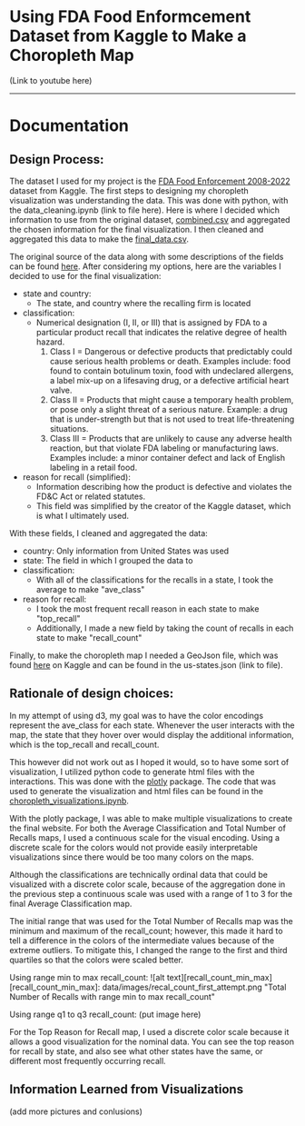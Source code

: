 # Using FDA Food Enformcement Dataset from Kaggle to Make a Choropleth Map

(Link to youtube here)

---
# Documentation
## Design Process:
The dataset I used for my project is the [FDA Food Enforcement 2008-2022](https://www.kaggle.com/datasets/chiyucheng/fda-food-enforcement-20082022![image](https://user-images.githubusercontent.com/91152548/236498964-f89bf21d-7c12-43ff-8a9f-5a2740997cee.png)
) dataset from Kaggle. The first steps to designing my choropleth visualization was understanding the data. This was done with python, with the data_cleaning.ipynb (link to file here). Here is where I decided which information to use from the original dataset, [combined.csv](./data/combined.csv) and aggregated the chosen information for the final visualization. I then cleaned and aggregated this data to make the [final_data.csv](./data/final_data.csv).

The original source of the data along with some descriptions of the fields can be found [here](https://open.fda.gov/apis/food/enforcement/searchable-fields/). After considering my options, here are the variables I decided to use for the final visualization:
- state and country:
	- The state, and country where the recalling firm is located
- classification:
	- Numerical designation (I, II, or III) that is assigned by FDA to a particular product recall that indicates the relative degree of health hazard.
		1. Class I = Dangerous or defective products that predictably could cause serious health problems or death. Examples include: food found to contain botulinum toxin, food with undeclared allergens, a label mix-up on a lifesaving drug, or a defective artificial heart valve.
		2. Class II = Products that might cause a temporary health problem, or pose only a slight threat of a serious nature. Example: a drug that is under-strength but that is not used to treat life-threatening situations.
		3. Class III = Products that are unlikely to cause any adverse health reaction, but that violate FDA labeling or manufacturing laws. Examples include: a minor container defect and lack of English labeling in a retail food.
- reason for recall (simplified):
	- Information describing how the product is defective and violates the FD&C Act or related statutes.
	- This field was simplified by the creator of the Kaggle dataset, which is what I ultimately used.

With these fields, I cleaned and aggregated the data:
- country: Only information from United States was used
- state: The field in which I grouped the data to
- classification: 
	- With all of the classifications for the recalls in a state, I took the average to make "ave_class"
- reason for recall:
	- I took the most frequent recall reason in each state to make "top_recall"
	- Additionally, I made a new field by taking the count of recalls in each state to make "recall_count"
	
Finally, to make the choropleth map I needed a GeoJson file, which was found [here](https://www.kaggle.com/datasets/pompelmo/usa-states-geojson) on Kaggle and can be found in the us-states.json (link to file).

## Rationale of design choices:

In my attempt of using d3, my goal was to have the color encodings represent the ave_class for each state. Whenever the user interacts with the map, the state that they hover over would display the additional information, which is the top_recall and recall_count.

This however did not work out as I hoped it would, so to have some sort of visualization, I utilized python code to generate html files with the interactions. This was done with the [plotly](https://pypi.org/project/plotly/) package. The code that was used to generate the visualization and html files can be found in the [choropleth_visualizations.ipynb](./data/choropleth_visualizations.ipynb). 

With the plotly package, I was able to make multiple visualizations to create the final website. For both the Average Classification and Total Number of Recalls maps, I used a continuous scale for the visual encoding. Using a discrete scale for the colors would not provide easily interpretable visualizations since there would be too many colors on the maps. 

Although the classifications are technically ordinal data that could be visualized with a discrete color scale, because of the aggregation done in the previous step a continuous scale was used with a range of 1 to 3 for the final Average Classification map. 

The initial range that was used for the Total Number of Recalls map was the minimum and maximum of the recall_count; however, this made it hard to tell a difference in the colors of the intermediate values because of the extreme outliers. To mitigate this, I changed the range to the first and third quartiles so that the colors were scaled better.

Using range min to max recall_count:
![alt text][recall_count_min_max]
[recall_count_min_max]: data/images/recal_count_first_attempt.png "Total Number of Recalls with range min to max recall_count"

Using range q1 to q3 recall_count:
(put image here)

For the Top Reason for Recall map, I used a discrete color scale because it allows a good visualization for the nominal data. You can see the top reason for recall by state, and also see what other states have the same, or different most frequently occurring recall.

## Information Learned from Visualizations

(add more pictures and conlusions)
